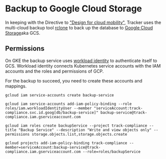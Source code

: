 # Backup to Google Cloud Storage

In keeping with the Directive to ["Design for cloud mobility"](https://www.tbs-sct.gc.ca/pol/doc-eng.aspx?id=32602#claA.2.3.11.3), Tracker uses the multi-cloud backup tool [rclone](https://rclone.org) to back up the database to [Google Cloud Storage](https://cloud.google.com/storage)aka GCS.

## Permissions

On GKE the backup service uses [workload identity](https://cloud.google.com/kubernetes-engine/docs/how-to/workload-identity) to authenticate itself to GCS. Workload identity connects Kubernetes service accounts with the IAM accounts and the roles and permissions of GCP.

For the backup to succeed, you need to create these accounts and mappings.

```
gcloud iam service-accounts create backup-service

gcloud iam service-accounts add-iam-policy-binding --role roles/iam.workloadIdentityUser --member "serviceAccount:track-compliance.svc.id.goog[db/backup-service]" backup-service@track-compliance.iam.gserviceaccount.com

gcloud iam roles create backupService --project track-compliance --title "Backup Service" --description "Write and view objects only" --permissions storage.objects.list,storage.objects.create

gcloud projects add-iam-policy-binding track-compliance --member=serviceAccount:backup-service@track-compliance.iam.gserviceaccount.com --role=roles/backupService
```

